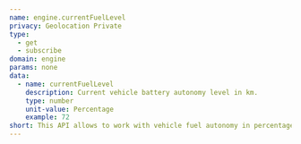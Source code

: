 ```yaml
---
name: engine.currentFuelLevel
privacy: Geolocation Private
type:
  - get
  - subscribe
domain: engine
params: none
data:
  - name: currentFuelLevel
    description: Current vehicle battery autonomy level in km.
    type: number
    unit-value: Percentage
    example: 72
short: This API allows to work with vehicle fuel autonomy in percentage.
---
```


